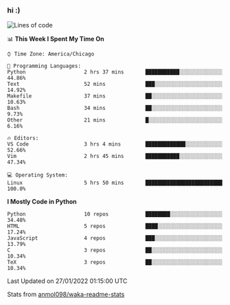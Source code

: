 ### hi :)

<!--START_SECTION:waka-->
![Lines of code](https://img.shields.io/badge/From%20Hello%20World%20I%27ve%20Written-465%20Thousand%20lines%20of%20code-blue)

📊 **This Week I Spent My Time On** 

```text
⌚︎ Time Zone: America/Chicago

💬 Programming Languages: 
Python                   2 hrs 37 mins       ███████████░░░░░░░░░░░░░░   44.86% 
Text                     52 mins             ███░░░░░░░░░░░░░░░░░░░░░░   14.92% 
Makefile                 37 mins             ██░░░░░░░░░░░░░░░░░░░░░░░   10.63% 
Bash                     34 mins             ██░░░░░░░░░░░░░░░░░░░░░░░   9.73% 
Other                    21 mins             █░░░░░░░░░░░░░░░░░░░░░░░░   6.16%

🔥 Editors: 
VS Code                  3 hrs 4 mins        █████████████░░░░░░░░░░░░   52.66% 
Vim                      2 hrs 45 mins       ███████████░░░░░░░░░░░░░░   47.34%

💻 Operating System: 
Linux                    5 hrs 50 mins       █████████████████████████   100.0%

```

**I Mostly Code in Python** 

```text
Python                   10 repos            ████████░░░░░░░░░░░░░░░░░   34.48% 
HTML                     5 repos             ████░░░░░░░░░░░░░░░░░░░░░   17.24% 
JavaScript               4 repos             ███░░░░░░░░░░░░░░░░░░░░░░   13.79% 
C                        3 repos             ██░░░░░░░░░░░░░░░░░░░░░░░   10.34% 
TeX                      3 repos             ██░░░░░░░░░░░░░░░░░░░░░░░   10.34%

```



 Last Updated on 27/01/2022 01:15:00 UTC
<!--END_SECTION:waka-->

Stats from [anmol098/waka-readme-stats](https://github.com/anmol098/waka-readme-stats)
